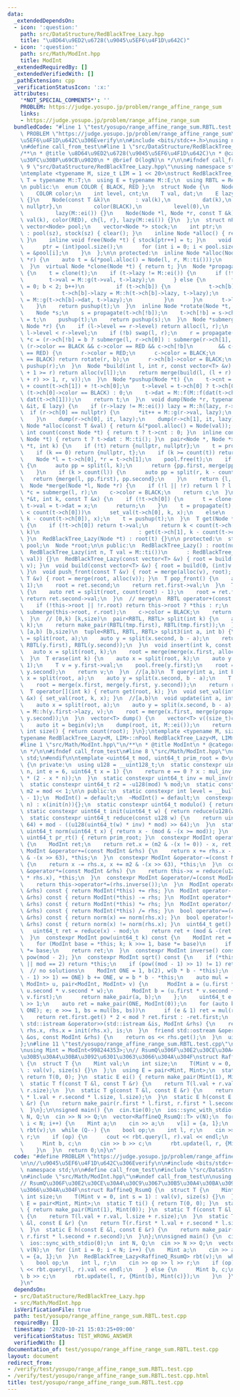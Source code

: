 ```yaml
---
data:
  _extendedDependsOn:
  - icon: ':question:'
    path: src/DataStructure/RedBlackTree_Lazy.hpp
    title: "\u8D64\u9ED2\u6728(\u9045\u5EF6\u4F1D\u642C)"
  - icon: ':question:'
    path: src/Math/ModInt.hpp
    title: ModInt
  _extendedRequiredBy: []
  _extendedVerifiedWith: []
  _pathExtension: cpp
  _verificationStatusIcon: ':x:'
  attributes:
    '*NOT_SPECIAL_COMMENTS*': ''
    PROBLEM: https://judge.yosupo.jp/problem/range_affine_range_sum
    links:
    - https://judge.yosupo.jp/problem/range_affine_range_sum
  bundledCode: "#line 1 \"test/yosupo/range_affine_range_sum.RBTL.test.cpp\"\n#define\
    \ PROBLEM \"https://judge.yosupo.jp/problem/range_affine_range_sum\"\n\n//\u9045\
    \u5EF6\u4F1D\u642C\u306Everify\n\n#include <bits/stdc++.h>\nusing namespace std;\n\
    \n#define call_from_test\n#line 1 \"src/DataStructure/RedBlackTree_Lazy.hpp\"\n\
    /**\n * @title \u8D64\u9ED2\u6728(\u9045\u5EF6\u4F1D\u642C)\n * @category \u30C7\
    \u30FC\u30BF\u69CB\u9020\n * @brief O(logN)\n */\n\n#ifndef call_from_test\n#line\
    \ 9 \"src/DataStructure/RedBlackTree_Lazy.hpp\"\nusing namespace std;\n#endif\n\
    \ntemplate <typename M, size_t LIM = 1 << 20>\nstruct RedBlackTree_Lazy {\n  using\
    \ T = typename M::T;\n  using E = typename M::E;\n  using RBTL = RedBlackTree_Lazy;\n\
    \n public:\n  enum COLOR { BLACK, RED };\n  struct Node {\n    Node *ch[2];\n\
    \    COLOR color;\n    int level, cnt;\n    T val, dat;\n    E lazy;\n    Node()\
    \ {}\n    Node(const T &k)\n        : val(k),\n          dat(k),\n          ch{nullptr,\
    \ nullptr},\n          color(BLACK),\n          level(0),\n          cnt(1),\n\
    \          lazy(M::ei()) {}\n    Node(Node *l, Node *r, const T &k)\n        :\
    \ val(k), color(RED), ch{l, r}, lazy(M::ei()) {}\n  };\n  struct nPool {\n   \
    \ vector<Node> pool;\n    vector<Node *> stock;\n    int ptr;\n    nPool(int sz)\
    \ : pool(sz), stock(sz) { clear(); }\n    inline Node *alloc() { return stock[--ptr];\
    \ }\n    inline void free(Node *t) { stock[ptr++] = t; }\n    void clear() {\n\
    \      ptr = (int)pool.size();\n      for (int i = 0; i < pool.size(); i++) stock[i]\
    \ = &pool[i];\n    }\n  };\n\n protected:\n  inline Node *alloc(Node *l, Node\
    \ *r) {\n    auto t = &(*pool.alloc() = Node(l, r, M::ti()));\n    return pushup(t);\n\
    \  }\n  virtual Node *clone(Node *t) { return t; }\n  Node *propagate(Node *t)\
    \ {\n    t = clone(t);\n    if (t->lazy != M::ei()) {\n      if (!t->ch[0]) {\n\
    \        t->val = M::g(t->val, t->lazy);\n      } else {\n        for (char b\
    \ = 0; b < 2; b++)\n          if (t->ch[b]) {\n            t->ch[b] = clone(t->ch[b]);\n\
    \            t->ch[b]->lazy = M::h(t->ch[b]->lazy, t->lazy);\n            t->ch[b]->dat\
    \ = M::g(t->ch[b]->dat, t->lazy);\n          }\n      }\n      t->lazy = M::ei();\n\
    \    }\n    return pushup(t);\n  }\n  inline Node *rotate(Node *t, bool b) {\n\
    \    Node *s;\n    s = propagate(t->ch[!b]);\n    t->ch[!b] = s->ch[b];\n    s->ch[b]\
    \ = t;\n    pushup(t);\n    return pushup(s);\n  }\n  Node *submerge(Node *l,\
    \ Node *r) {\n    if (l->level == r->level) return alloc(l, r);\n    bool b =\
    \ l->level < r->level;\n    if (!b) swap(l, r);\n    r = propagate(r);\n    Node\
    \ *c = (r->ch[!b] = b ? submerge(l, r->ch[0]) : submerge(r->ch[1], l));\n    if\
    \ (r->color == BLACK && c->color == RED && c->ch[!b]\n        && c->ch[!b]->color\
    \ == RED) {\n      r->color = RED;\n      c->color = BLACK;\n      if (r->ch[b]->color\
    \ == BLACK) return rotate(r, b);\n      r->ch[b]->color = BLACK;\n    }\n    return\
    \ pushup(r);\n  }\n  Node *build(int l, int r, const vector<T> &v) {\n    if (l\
    \ + 1 >= r) return alloc(v[l]);\n    return merge(build(l, (l + r) >> 1, v), build((l\
    \ + r) >> 1, r, v));\n  }\n  Node *pushup(Node *t) {\n    t->cnt = count(t->ch[0])\
    \ + count(t->ch[1]) + !t->ch[0];\n    t->level = t->ch[0] ? t->ch[0]->level +\
    \ (t->ch[0]->color == BLACK) : 0;\n    t->dat = M::f(M::f(dat(t->ch[0]), t->val),\
    \ dat(t->ch[1]));\n    return t;\n  }\n  void dump(Node *r, typename vector<T>::iterator\
    \ &it, E lazy) {\n    if (r->lazy != M::ei()) lazy = M::h(lazy, r->lazy);\n  \
    \  if (r->ch[0] == nullptr) {\n      *it++ = M::g(r->val, lazy);\n      return;\n\
    \    }\n    dump(r->ch[0], it, lazy);\n    dump(r->ch[1], it, lazy);\n  }\n  inline\
    \ Node *alloc(const T &val) { return &(*pool.alloc() = Node(val)); }\n  inline\
    \ int count(const Node *t) { return t ? t->cnt : 0; }\n  inline const T dat(const\
    \ Node *t) { return t ? t->dat : M::ti(); }\n  pair<Node *, Node *> split(Node\
    \ *t, int k) {\n    if (!t) return {nullptr, nullptr};\n    t = propagate(t);\n\
    \    if (k == 0) return {nullptr, t};\n    if (k >= count(t)) return {t, nullptr};\n\
    \    Node *l = t->ch[0], *r = t->ch[1];\n    pool.free(t);\n    if (k < count(l))\
    \ {\n      auto pp = split(l, k);\n      return {pp.first, merge(pp.second, r)};\n\
    \    }\n    if (k > count(l)) {\n      auto pp = split(r, k - count(l));\n   \
    \   return {merge(l, pp.first), pp.second};\n    }\n    return {l, r};\n  }\n\
    \  Node *merge(Node *l, Node *r) {\n    if (!l || !r) return l ? l : r;\n    Node\
    \ *c = submerge(l, r);\n    c->color = BLACK;\n    return c;\n  }\n  void set_val(Node\
    \ *&t, int k, const T &x) {\n    if (!t->ch[0]) {\n      t = clone(t);\n     \
    \ t->val = t->dat = x;\n      return;\n    }\n    t = propagate(t);\n    if (k\
    \ < count(t->ch[0]))\n      set_val(t->ch[0], k, x);\n    else\n      set_val(t->ch[1],\
    \ k - count(t->ch[0]), x);\n    t = pushup(t);\n  }\n  T get(Node *&t, int k)\
    \ {\n    if (!t->ch[0]) return t->val;\n    return k < count(t->ch[0]) ? get(t->ch[0],\
    \ k)\n                               : get(t->ch[1], k - count(t->ch[0]));\n \
    \ }\n  RedBlackTree_Lazy(Node *t) : root(t) {}\n\n protected:\n  static nPool\
    \ pool;\n  Node *root;\n\n public:\n  RedBlackTree_Lazy() : root(nullptr) {}\n\
    \  RedBlackTree_Lazy(int n, T val = M::ti())\n      : RedBlackTree_Lazy(vector<T>(n,\
    \ val)) {}\n  RedBlackTree_Lazy(const vector<T> &v) { root = build(0, (int)v.size(),\
    \ v); }\n  void build(const vector<T> &v) { root = build(0, (int)v.size(), v);\
    \ }\n  void push_front(const T &v) { root = merge(alloc(v), root); }\n  void push_back(const\
    \ T &v) { root = merge(root, alloc(v)); }\n  T pop_front() {\n    auto ret = split(root,\
    \ 1);\n    root = ret.second;\n    return ret.first->val;\n  }\n  T pop_back()\
    \ {\n    auto ret = split(root, count(root) - 1);\n    root = ret.first;\n   \
    \ return ret.second->val;\n  }\n  // merge\n  RBTL operator+(const RBTL &r) {\n\
    \    if (!this->root || !r.root) return this->root ? *this : r;\n    Node *c =\
    \ submerge(this->root, r.root);\n    c->color = BLACK;\n    return RBTL(c);\n\
    \  }\n  // [0,k) [k,size)\n  pair<RBTL, RBTL> split(int k) {\n    auto tmp = split(root,\
    \ k);\n    return make_pair(RBTL(tmp.first), RBTL(tmp.first));\n  }\n  // [0,a)\
    \ [a,b) [b,size)\n  tuple<RBTL, RBTL, RBTL> split3(int a, int b) {\n    auto x\
    \ = split(root, a);\n    auto y = split(x.second, b - a);\n    return make_tuple(RBTL(x.first),\
    \ RBTL(y.first), RBTL(y.second));\n  }\n  void insert(int k, const T &v) {\n \
    \   auto x = split(root, k);\n    root = merge(merge(x.first, alloc(v)), x.second);\n\
    \  }\n  T erase(int k) {\n    auto x = split(root, k);\n    auto y = split(x.second,\
    \ 1);\n    T v = y.first->val;\n    pool.free(y.first);\n    root = merge(x.first,\
    \ y.second);\n    return v;\n  }\n  //[a,b)\n  T query(int a, int b) {\n    auto\
    \ x = split(root, a);\n    auto y = split(x.second, b - a);\n    T ret = dat(y.first);\n\
    \    root = merge(x.first, merge(y.first, y.second));\n    return ret;\n  }\n\
    \  T operator[](int k) { return get(root, k); }\n  void set_val(int k, const T\
    \ &x) { set_val(root, k, x); }\n  //[a,b)\n  void update(int a, int b, E v) {\n\
    \    auto x = split(root, a);\n    auto y = split(x.second, b - a);\n    y.first->lazy\
    \ = M::h(y.first->lazy, v);\n    root = merge(x.first, merge(propagate(y.first),\
    \ y.second));\n  }\n  vector<T> dump() {\n    vector<T> v((size_t)count(root));\n\
    \    auto it = begin(v);\n    dump(root, it, M::ei());\n    return v;\n  }\n \
    \ int size() { return count(root); }\n};\ntemplate <typename M, size_t LIM>\n\
    typename RedBlackTree_Lazy<M, LIM>::nPool RedBlackTree_Lazy<M, LIM>::pool(LIM);\n\
    #line 1 \"src/Math/ModInt.hpp\"\n/**\n * @title ModInt\n * @category \u6570\u5B66\
    \n */\n\n#ifndef call_from_test\n#line 8 \"src/Math/ModInt.hpp\"\nusing namespace\
    \ std;\n#endif\n\ntemplate <uint64_t mod, uint64_t prim_root = 0>\nclass ModInt\
    \ {\n private:\n  using u128 = __uint128_t;\n  static constexpr uint64_t mul_inv(uint64_t\
    \ n, int e = 6, uint64_t x = 1) {\n    return e == 0 ? x : mul_inv(n, e - 1, x\
    \ * (2 - x * n));\n  }\n  static constexpr uint64_t inv = mul_inv(mod, 6, 1);\n\
    \  static constexpr uint64_t r2 = -u128(mod) % mod;\n  static constexpr uint64_t\
    \ m2 = mod << 1;\n\n public:\n  static constexpr int level = __builtin_ctzll(mod\
    \ - 1);\n  ModInt() = default;\n  ~ModInt() = default;\n  constexpr ModInt(uint64_t\
    \ n) : x(init(n)){};\n  static constexpr uint64_t modulo() { return mod; }\n \
    \ static constexpr uint64_t init(uint64_t w) { return reduce(u128(w) * r2); }\n\
    \  static constexpr uint64_t reduce(const u128 w) {\n    return uint64_t(w >>\
    \ 64) + mod - ((u128(uint64_t(w) * inv) * mod) >> 64);\n  }\n  static constexpr\
    \ uint64_t norm(uint64_t x) { return x - (mod & -(x >= mod)); }\n  static constexpr\
    \ uint64_t pr_rt() { return prim_root; }\n  constexpr ModInt operator-() const\
    \ {\n    ModInt ret;\n    return ret.x = (m2 & -(x != 0)) - x, ret;\n  }\n  constexpr\
    \ ModInt &operator+=(const ModInt &rhs) {\n    return x += rhs.x - m2, x += m2\
    \ & -(x >> 63), *this;\n  }\n  constexpr ModInt &operator-=(const ModInt &rhs)\
    \ {\n    return x -= rhs.x, x += m2 & -(x >> 63), *this;\n  }\n  constexpr ModInt\
    \ &operator*=(const ModInt &rhs) {\n    return this->x = reduce(u128(this->x)\
    \ * rhs.x), *this;\n  }\n  constexpr ModInt &operator/=(const ModInt &rhs) {\n\
    \    return this->operator*=(rhs.inverse());\n  }\n  ModInt operator+(const ModInt\
    \ &rhs) const { return ModInt(*this) += rhs; }\n  ModInt operator-(const ModInt\
    \ &rhs) const { return ModInt(*this) -= rhs; }\n  ModInt operator*(const ModInt\
    \ &rhs) const { return ModInt(*this) *= rhs; }\n  ModInt operator/(const ModInt\
    \ &rhs) const { return ModInt(*this) /= rhs; }\n  bool operator==(const ModInt\
    \ &rhs) const { return norm(x) == norm(rhs.x); }\n  bool operator!=(const ModInt\
    \ &rhs) const { return norm(x) != norm(rhs.x); }\n  uint64_t get() const {\n \
    \   uint64_t ret = reduce(x) - mod;\n    return ret + (mod & -(ret >> 63));\n\
    \  }\n  constexpr ModInt pow(uint64_t k) const {\n    ModInt ret = ModInt(1);\n\
    \    for (ModInt base = *this; k; k >>= 1, base *= base)\n      if (k & 1) ret\
    \ *= base;\n    return ret;\n  }\n  constexpr ModInt inverse() const { return\
    \ pow(mod - 2); }\n  constexpr ModInt sqrt() const {\n    if (*this == ModInt(0)\
    \ || mod == 2) return *this;\n    if (pow((mod - 1) >> 1) != 1) return ModInt(0);\
    \  // no solutions\n    ModInt ONE = 1, b(2), w(b * b - *this);\n    while (w.pow((mod\
    \ - 1) >> 1) == ONE) b += ONE, w = b * b - *this;\n    auto mul = [&](pair<ModInt,\
    \ ModInt> u, pair<ModInt, ModInt> v) {\n      ModInt a = (u.first * v.first +\
    \ u.second * v.second * w);\n      ModInt b = (u.first * v.second + u.second *\
    \ v.first);\n      return make_pair(a, b);\n    };\n    uint64_t e = (mod + 1)\
    \ >> 1;\n    auto ret = make_pair(ONE, ModInt(0));\n    for (auto bs = make_pair(b,\
    \ ONE); e; e >>= 1, bs = mul(bs, bs))\n      if (e & 1) ret = mul(ret, bs);\n\
    \    return ret.first.get() * 2 < mod ? ret.first : -ret.first;\n  }\n  friend\
    \ std::istream &operator>>(std::istream &is, ModInt &rhs) {\n    return is >>\
    \ rhs.x, rhs.x = init(rhs.x), is;\n  }\n  friend std::ostream &operator<<(std::ostream\
    \ &os, const ModInt &rhs) {\n    return os << rhs.get();\n  }\n  uint64_t x;\n\
    };\n#line 11 \"test/yosupo/range_affine_range_sum.RBTL.test.cpp\"\n#undef call_from_test\n\
    \nusing Mint = ModInt<998244353>;\n// RsumQ\u306F\u30E2\u30CE\u30A4\u30C9\u3067\
    \u30B5\u30A4\u30BA\u3092\u6301\u3063\u3066\u304A\u304F\nstruct RaffineQ_RsumQ\
    \ {\n  struct T {\n    Mint val;\n    int size;\n    T(Mint v = 0, int s = 1)\
    \ : val(v), size(s) {}\n  };\n  using E = pair<Mint, Mint>;\n  static T ti() {\
    \ return T(0, 0); }\n  static E ei() { return make_pair(Mint(1), Mint(0)); }\n\
    \  static T f(const T &l, const T &r) {\n    return T(l.val + r.val, l.size +\
    \ r.size);\n  }\n  static T g(const T &l, const E &r) {\n    return T(r.first\
    \ * l.val + r.second * l.size, l.size);\n  }\n  static E h(const E &l, const E\
    \ &r) {\n    return make_pair(r.first * l.first, r.first * l.second + r.second);\n\
    \  }\n};\n\nsigned main() {\n  cin.tie(0);\n  ios::sync_with_stdio(0);\n  int\
    \ N, Q;\n  cin >> N >> Q;\n  vector<RaffineQ_RsumQ::T> v(N);\n  for (int i = 0;\
    \ i < N; i++) {\n    Mint a;\n    cin >> a;\n    v[i] = {a, 1};\n  }\n  RedBlackTree_Lazy<RaffineQ_RsumQ>\
    \ rbt(v);\n  while (Q--) {\n    bool op;\n    int l, r;\n    cin >> op >> l >>\
    \ r;\n    if (op) {\n      cout << rbt.query(l, r).val << endl;\n    } else {\n\
    \      Mint b, c;\n      cin >> b >> c;\n      rbt.update(l, r, {Mint(b), Mint(c)});\n\
    \    }\n  }\n  return 0;\n}\n"
  code: "#define PROBLEM \"https://judge.yosupo.jp/problem/range_affine_range_sum\"\
    \n\n//\u9045\u5EF6\u4F1D\u642C\u306Everify\n\n#include <bits/stdc++.h>\nusing\
    \ namespace std;\n\n#define call_from_test\n#include \"src/DataStructure/RedBlackTree_Lazy.hpp\"\
    \n#include \"src/Math/ModInt.hpp\"\n#undef call_from_test\n\nusing Mint = ModInt<998244353>;\n\
    // RsumQ\u306F\u30E2\u30CE\u30A4\u30C9\u3067\u30B5\u30A4\u30BA\u3092\u6301\u3063\
    \u3066\u304A\u304F\nstruct RaffineQ_RsumQ {\n  struct T {\n    Mint val;\n   \
    \ int size;\n    T(Mint v = 0, int s = 1) : val(v), size(s) {}\n  };\n  using\
    \ E = pair<Mint, Mint>;\n  static T ti() { return T(0, 0); }\n  static E ei()\
    \ { return make_pair(Mint(1), Mint(0)); }\n  static T f(const T &l, const T &r)\
    \ {\n    return T(l.val + r.val, l.size + r.size);\n  }\n  static T g(const T\
    \ &l, const E &r) {\n    return T(r.first * l.val + r.second * l.size, l.size);\n\
    \  }\n  static E h(const E &l, const E &r) {\n    return make_pair(r.first * l.first,\
    \ r.first * l.second + r.second);\n  }\n};\n\nsigned main() {\n  cin.tie(0);\n\
    \  ios::sync_with_stdio(0);\n  int N, Q;\n  cin >> N >> Q;\n  vector<RaffineQ_RsumQ::T>\
    \ v(N);\n  for (int i = 0; i < N; i++) {\n    Mint a;\n    cin >> a;\n    v[i]\
    \ = {a, 1};\n  }\n  RedBlackTree_Lazy<RaffineQ_RsumQ> rbt(v);\n  while (Q--) {\n\
    \    bool op;\n    int l, r;\n    cin >> op >> l >> r;\n    if (op) {\n      cout\
    \ << rbt.query(l, r).val << endl;\n    } else {\n      Mint b, c;\n      cin >>\
    \ b >> c;\n      rbt.update(l, r, {Mint(b), Mint(c)});\n    }\n  }\n  return 0;\n\
    }\n"
  dependsOn:
  - src/DataStructure/RedBlackTree_Lazy.hpp
  - src/Math/ModInt.hpp
  isVerificationFile: true
  path: test/yosupo/range_affine_range_sum.RBTL.test.cpp
  requiredBy: []
  timestamp: '2020-10-21 15:03:25+09:00'
  verificationStatus: TEST_WRONG_ANSWER
  verifiedWith: []
documentation_of: test/yosupo/range_affine_range_sum.RBTL.test.cpp
layout: document
redirect_from:
- /verify/test/yosupo/range_affine_range_sum.RBTL.test.cpp
- /verify/test/yosupo/range_affine_range_sum.RBTL.test.cpp.html
title: test/yosupo/range_affine_range_sum.RBTL.test.cpp
---
```

